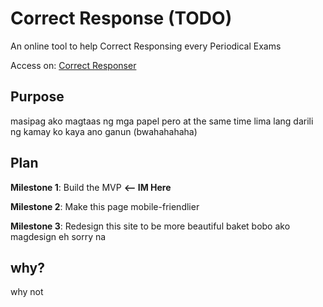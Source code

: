 # Correct Response **(TODO)**
An online tool to help Correct Responsing every Periodical Exams 

Access on: [Correct Responser](https://bonaktan.github.io/CorrectResponse/)
## Purpose
masipag ako magtaas ng mga papel pero at the same time lima lang darili ng kamay ko kaya ano ganun (bwahahahaha)

## Plan
**Milestone 1**: Build the MVP  **<-- IM Here**

**Milestone 2**: Make this page mobile-friendlier

**Milestone 3**: Redesign this site to be more beautiful baket bobo ako magdesign eh sorry na

## why?
why not 